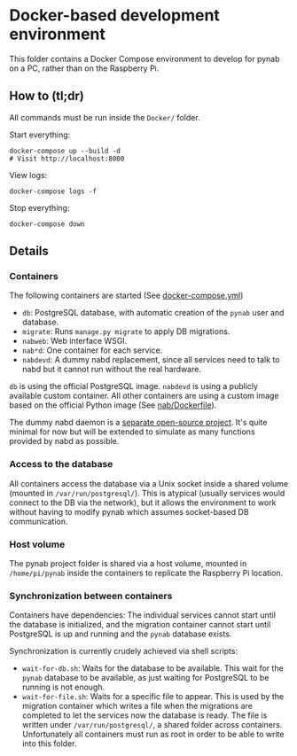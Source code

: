 # Docker-based development environment

This folder contains a Docker Compose environment to develop for pynab on a PC,
rather than on the Raspberry Pi.

## How to (tl;dr)

All commands must be run inside the `Docker/` folder.

Start everything:

```
docker-compose up --build -d
# Visit http://localhost:8000
```

View logs:

```
docker-compose logs -f
```

Stop everything:

```
docker-compose down
```

## Details

### Containers

The following containers are started (See
[docker-compose.yml](docker-compose.yml))
- `db`: PostgreSQL database, with automatic creation of the `pynab` user and
  database.
- `migrate`: Runs `manage.py migrate` to apply DB migrations.
- `nabweb`: Web interface WSGI.
- `nab*d`: One container for each service.
- `nabdevd`: A dummy nabd replacement, since all services need to talk to nabd
  but it cannot run without the real hardware.

`db` is using the official PostgreSQL image. `nabdevd` is using a publicly
available custom container. All other containers are using a custom image based
on the official Python image (See [nab/Dockerfile](nab/Dockerfile)).

The dummy nabd daemon is a
[separate open-source project](https://gitlab.com/nguillaumin/nabdevd). It's
quite minimal for now but will be extended to simulate as many functions
provided by nabd as possible.

### Access to the database

All containers access the database via a Unix socket inside a shared volume
(mounted in `/var/run/postgresql/`). This is atypical (usually services would
connect to the DB via the network), but it allows the environment to work
without having to modify pynab which assumes socket-based DB communication.

### Host volume

The pynab project folder is shared via a host volume, mounted in
`/home/pi/pynab` inside the containers to replicate the Raspberry Pi location.

### Synchronization between containers

Containers have dependencies: The individual services cannot start until the
database is initialized, and the migration container cannot start until
PostgreSQL is up and running and the `pynab` database exists.

Synchronization is currently crudely achieved via shell scripts:
- `wait-for-db.sh`: Waits for the database to be available. This wait for the
  `pynab` database to be available, as just waiting for PostgreSQL to be running
  is not enough.
- `wait-for-file.sh`: Waits for a specific file to appear. This is used by the
  migration container which writes a file when the migrations are completed to
  let the services now the database is ready. The file is written under
  `/var/run/postgresql/`, a shared folder across containers. Unfortunately all
  containers must run as root in order to be able to write into this folder.
